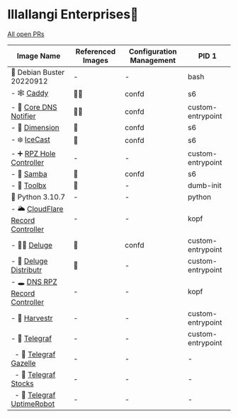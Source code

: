# Illallangi Enterprises👋

[All open PRs](https://github.com/pulls?q=is%3Aopen+is%3Apr+org%3Aillallangi)

| Image Name | Referenced Images | Configuration Management | PID 1
|------------|-------------------|--------------------------|-------
| 🐧 Debian Buster 20220912 | - | - | bash |
| - 🕸️ [Caddy](https://github.com/illallangi/caddy) | 🧰🐧 | confd | s6 |
| - 🔔 [Core DNS Notifier](https://github.com/illallangi/coredns-notifier) | 🧰🐋 | confd | custom-entrypoint |
| - 🏡 [Dimension](https://github.com/illallangi/dimension) | 🧰 | confd | s6 |
| - ❄️ [IceCast](https://github.com/illallangi/icecast) | 🧰 | confd | s6 |
| - ➕ [RPZ Hole Controller](https://github.com/illallangi/rpzhole-controller) | - | - | custom-entrypoint |
| - 📂 [Samba](https://github.com/illallangi/samba) | 🧰 | confd | s6 |
| - 🧰 [Toolbx](https://github.com/illallangi/toolbx) | 🐋 | - | dumb-init |
| 🐍 Python 3.10.7 | - | - | python |
| - 🌥️ [CloudFlare Record Controller](https://github.com/illallangi/cloudflarerecord-controller) | - | - | kopf |
| - 🏴‍☠️ [Deluge](https://github.com/illallangi/deluge) | 🧰 | confd | custom-entrypoint |
| - 🚚 [Deluge Distributr](https://github.com/illallangi/deluge-distributr) | 🧰 | - | custom-entrypoint |
| - 🕳️ [DNS RPZ Record Controller](https://github.com/illallangi/dnsrpzrecord-controller) | - | - | kopf |
| - 🚜 [Harvestr](https://github.com/illallangi/harvestr) | - | - | custom-entrypoint |
| - 🔦 [Telegraf](https://github.com/illallangi/telegraf) | - | - | custom-entrypoint |
| &nbsp; - 🦒 [Telegraf Gazelle](https://github.com/illallangi/telegraf-gazelle) | - | - | - |
| &nbsp; - 🧦 [Telegraf Stocks](https://github.com/illallangi/telegraf-stocks) | - | - | - |
| &nbsp; - 🤖 [Telegraf UptimeRobot](https://github.com/illallangi/telegraf-uptimerobot) | - | - | - |
